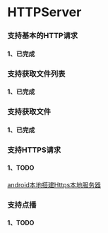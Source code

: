 # HTTPServer   

### 支持基本的HTTP请求   
#### 1、已完成    

### 支持获取文件列表   
#### 1、已完成   

### 支持获取文件   
#### 1、已完成     

### 支持HTTPS请求    
#### 1、TODO    
[android本地搭建Https本地服务器](https://www.jianshu.com/p/ee2c03cbc6f7)    


### 支持点播    
#### 1、TODO   
